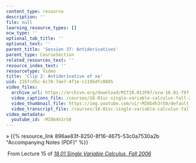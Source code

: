 ```yaml
---
content_type: resource
description: ''
file: null
learning_resource_types: []
ocw_type: ''
optional_tab_title: ''
optional_text: ''
parent_title: 'Session 37: Antiderivatives'
parent_type: CourseSection
related_resources_text: ''
resource_index_text: ''
resourcetype: Video
title: 'Clip 2: Antiderivative of xa'
uid: 22bfcd5c-6c76-7ae7-4f1e-c119bdfc0885
video_files:
  archive_url: https://archive.org/download/MIT18.01JF07/ocw-18.01-f07-lec15_300k.mp4
  video_captions_file: /courses/18-01sc-single-variable-calculus-fall-2010/5aad6d8dff32563db7d65a53725966b4_-MI0b4h3rS0.vtt
  video_thumbnail_file: https://img.youtube.com/vi/-MI0b4h3rS0/default.jpg
  video_transcript_file: /courses/18-01sc-single-variable-calculus-fall-2010/b0b6a41a620ffa303fb31279c5811e35_-MI0b4h3rS0.pdf
video_metadata:
  youtube_id: -MI0b4h3rS0
---
```


» {{% resource_link 896ae83f-8250-8f16-4675-53c0a7530a2b "Accompanying Notes (PDF)" %}}

 From Lecture 15 of [_18.01 Single Variable Calculus, Fall 2006_](/courses/18-01-single-variable-calculus-fall-2006/pages/video-lectures)
